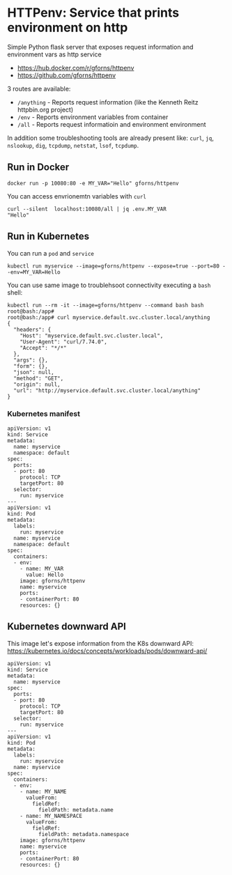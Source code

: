 # HTTPenv: Service that prints environment on http

Simple Python flask server that exposes request information and environment vars as http service

- https://hub.docker.com/r/gforns/httpenv
- https://github.com/gforns/httpenv


3 routes are available:

- `/anything` - Reports request information (like the  Kenneth Reitz httpbin.org project)
- `/env` - Reports environment variables from container
- `/all` - Reports request informatioin and environment environment

In addition some troubleshooting tools are already present like: `curl`, `jq`, `nslookup`, `dig`, `tcpdump`, `netstat`, `lsof`, `tcpdump`.


## Run in Docker

```
docker run -p 10080:80 -e MY_VAR="Hello" gforns/httpenv
```
You can access envrionemtn variables with `curl`
```
curl --silent  localhost:10080/all | jq .env.MY_VAR
"Hello"
```


## Run in Kubernetes

You can run a `pod` and `service`

```
kubectl run myservice --image=gforns/httpenv --expose=true --port=80 --env=MY_VAR=Hello
```

You can use same image to troublehsoot connectivity executing a `bash `shell:

```
kubectl run --rm -it --image=gforns/httpenv --command bash bash
root@bash:/app#
root@bash:/app# curl myservice.default.svc.cluster.local/anything
{
  "headers": {
    "Host": "myservice.default.svc.cluster.local",
    "User-Agent": "curl/7.74.0",
    "Accept": "*/*"
  },
  "args": {},
  "form": {},
  "json": null,
  "method": "GET",
  "origin": null,
  "url": "http://myservice.default.svc.cluster.local/anything"
}
```

### Kubernetes manifest

```
apiVersion: v1
kind: Service
metadata:
  name: myservice
  namespace: default
spec:
  ports:
  - port: 80
    protocol: TCP
    targetPort: 80
  selector:
    run: myservice
---
apiVersion: v1
kind: Pod
metadata:
  labels:
    run: myservice
  name: myservice
  namespace: default
spec:
  containers:
  - env:
    - name: MY_VAR
      value: Hello
    image: gforns/httpenv
    name: myservice
    ports:
    - containerPort: 80
    resources: {}
```


## Kubernetes downward API
This image let's expose information from the K8s downward API:
https://kubernetes.io/docs/concepts/workloads/pods/downward-api/

```
apiVersion: v1
kind: Service
metadata:
  name: myservice
spec:
  ports:
  - port: 80
    protocol: TCP
    targetPort: 80
  selector:
    run: myservice
---
apiVersion: v1
kind: Pod
metadata:
  labels:
    run: myservice
  name: myservice
spec:
  containers:
  - env:
    - name: MY_NAME
      valueFrom:
        fieldRef:
          fieldPath: metadata.name
    - name: MY_NAMESPACE
      valueFrom:
        fieldRef:
          fieldPath: metadata.namespace
    image: gforns/httpenv
    name: myservice
    ports:
    - containerPort: 80
    resources: {}
```




